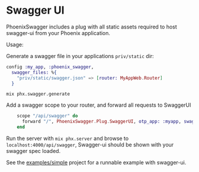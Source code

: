 # Swagger UI

PhoenixSwagger includes a plug with all static assets required to host swagger-ui from your Phoenix application.

Usage:

Generate a swagger file in your applications `priv/static` dir:

```elixir
config :my_app, :phoenix_swagger,
  swagger_files: %{
    "priv/static/swagger.json" => [router: MyAppWeb.Router]
  }
```

```
mix phx.swagger.generate
```

Add a swagger scope to your router, and forward all requests to SwaggerUI

```elixir
    scope "/api/swagger" do
      forward "/", PhoenixSwagger.Plug.SwaggerUI, otp_app: :myapp, swagger_file: "swagger.json"
    end
```

Run the server with `mix phx.server` and browse to `localhost:4000/api/swagger`,
Swagger-ui should be shown with your swagger spec loaded.

See the [examples/simple](https://github.com/xerions/phoenix_swagger/tree/master/examples/simple) project for a runnable example with swagger-ui.

